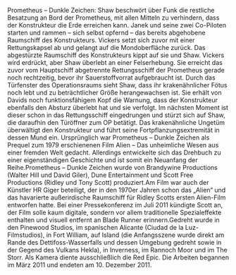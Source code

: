 Prometheus – Dunkle Zeichen: Shaw beschwört über Funk die restliche Besatzung an Bord der Prometheus, mit allen Mitteln zu verhindern, dass der Konstrukteur die Erde erreichen kann. Janek und seine zwei Co-Piloten starten und rammen – sich selbst opfernd – das bereits abgehobene Raumschiff des Konstrukteurs. Vickers setzt sich zuvor mit einer Rettungskapsel ab und gelangt auf die Mondoberfläche zurück. Das abgestürzte Raumschiff des Konstrukteurs kippt auf sie und Shaw. Vickers wird erdrückt, aber Shaw überlebt an einer Felserhebung. Sie erreicht das zuvor vom Hauptschiff abgetrennte Rettungsschiff der Prometheus gerade noch rechtzeitig, bevor ihr Sauerstoffvorrat aufgebraucht ist. Durch das Türfenster des Operationsraums sieht Shaw, dass ihr krakenähnlicher Fötus noch lebt und zu beträchtlicher Größe herangewachsen ist. Sie erhält von Davids noch funktionsfähigem Kopf die Warnung, dass der Konstrukteur ebenfalls den Absturz überlebt hat und sie verfolgt. Im nächsten Moment ist dieser schon in das Rettungsschiff eingedrungen und stürzt sich auf Shaw, die daraufhin den Türöffner zum OP betätigt. Das krakenähnliche Ungetüm überwältigt den Konstrukteur und führt seine Fortpflanzungsextremität in dessen Mund ein. Ursprünglich war Prometheus – Dunkle Zeichen als Prequel zum 1979 erschienenen Film Alien – Das unheimliche Wesen aus einer fremden Welt gedacht. Allerdings entwickelte sich das Drehbuch zu einer eigenständigen Geschichte und ist somit ein Neuanfang der Reihe.Prometheus – Dunkle Zeichen wurde von Brandywine Productions (Walter Hill und David Giler), Dune Entertainment und Scott Free Productions (Ridley und Tony Scott) produziert.Am Film war auch der Künstler HR Giger beteiligt, der in den 1970er Jahren schon das „Alien“ und das havarierte außerirdische Raumschiff für Ridley Scotts ersten Alien-Film entworfen hatte. Bei einer Pressekonferenz im Juli 2011 kündigte Scott an, der Film solle kaum digitale, sondern vor allem traditionelle Spezialeffekte enthalten und visuell entfernt an Blade Runner erinnern.Gedreht wurde in den Pinewood Studios, im spanischen Alicante (Ciudad de la Luz-Filmstudios), in Fort William, auf Island (die Anfangsszene wurde direkt am Rande des Dettifoss-Wasserfalls und dessen Umgebung gedreht sowie in der Gegend des Vulkans Hekla), in Inverness, im Rannoch Moor und im The Storr. Als Kamera diente ausschließlich die Red Epic. Die Arbeiten begannen im März 2011 und endeten am 10. Dezember 2011.
